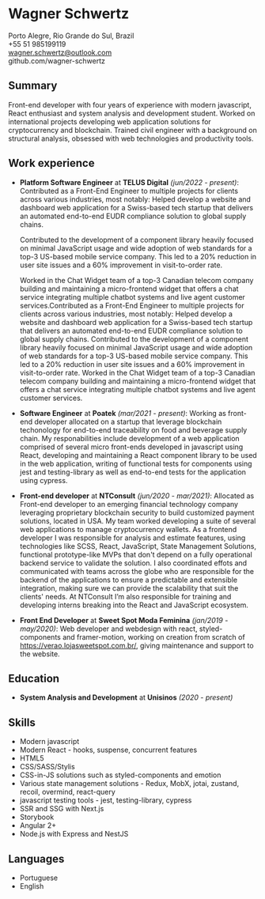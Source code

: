 # Wagner Schwertz
Porto Alegre, Rio Grande do Sul, Brazil\
+55 51 985199119\
wagner.schwertz@outlook.com\
github.com/wagner-schwertz

## Summary
Front-end developer with four years of experience with modern javascript, React enthusiast and system analysis and development student. Worked on international projects developing web application solutions for cryptocurrency and blockchain. Trained civil engineer with a background on structural analysis, obsessed with web technologies and productivity tools.

## Work experience
- **Platform Software Engineer** at **TELUS Digital** *(jun/2022 - present)*: Contributed as a Front-End Engineer to multiple projects for clients across various industries, most notably:
  Helped develop a website and dashboard web application for a Swiss-based tech startup that delivers an automated end-to-end EUDR compliance solution to global supply chains.

  Contributed to the development of a component library heavily focused on minimal JavaScript usage and wide adoption of web standards for a top-3 US-based mobile service company. This led to a 20% reduction in user site issues and a 60% improvement in visit-to-order rate.

  Worked in the Chat Widget team of a top-3 Canadian telecom company building and maintaining a micro-frontend widget that offers a chat service integrating multiple chatbot systems and live agent customer services.Contributed as a Front-End Engineer to multiple projects for clients across various industries, most notably: Helped develop a website and dashboard web application for a Swiss-based tech startup that delivers an automated end-to-end EUDR compliance solution to global supply chains. Contributed to the development of a component library heavily focused on minimal JavaScript usage and wide adoption of web standards for a top-3 US-based mobile service company. This led to a 20% reduction in user site issues and a 60% improvement in visit-to-order rate. Worked in the Chat Widget team of a top-3 Canadian telecom company building and maintaining a micro-frontend widget that offers a chat service integrating multiple chatbot systems and live agent customer services.
- **Software Engineer** at **Poatek** *(mar/2021 - present)*: Working as front-end developer allocated on a startup that leverage blockchain techonology for end-to-end traceability on food and beverage supply chain. My responabilities include development of a web application comprised of several micro front-ends developed in javascript using React, developing and maintaining a React component library to be used in the web application, writing of functional tests for components using jest and testing-library as well as end-to-end tests for the application using cypress.
- **Front-end developer** at **NTConsult** *(jun/2020 - mar/2021)*: Allocated as Front-end developer to an emerging financial technology company leveraging proprietary blockchain security to build customized payment solutions, located in USA. My team worked developing a suite of several web applications to manage cryptocurrency wallets. As a frontend developer I was responsible for analysis and estimate features, using technologies like SCSS, React, JavaScript, State Management Solutions, functional prototype-like MVPs that don't depend on a fully operational backend service to validate the solution. I also coordinated effots and communicated with teams across the globe who are responsible for the backend of the applications to ensure a predictable and extensible integration, making sure we can provide the scalability that suit the clients' needs. At NTConsult I’m also responsible for training and developing interns breaking into the React and JavaScript ecosystem.
- **Front End Developer** at **Sweet Spot Moda Feminina** *(jan/2019 - may/2020)*: Web developer and webdesign with react, styled-components and framer-motion, working on creation from scratch of https://verao.lojasweetspot.com.br/, giving maintenance and support to the website.

## Education
- **System Analysis and Development** at **Unisinos** *(2020 - present)*

## Skills
- Modern javascript
- Modern React - hooks, suspense, concurrent features
- HTML5
- CSS/SASS/Stylis
- CSS-in-JS solutions such as styled-components and emotion
- Various state management solutions - Redux, MobX, jotai, zustand, recoil, overmind, react-query
- javascript testing tools - jest, testing-library, cypress
- SSR and SSG with Next.js
- Storybook
- Angular 2+
- Node.js with Express and NestJS

## Languages
- Portuguese
- English
